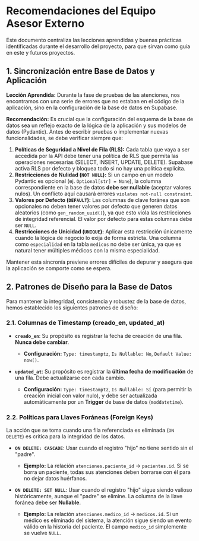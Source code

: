 # Recomendaciones del Equipo Asesor Externo

Este documento centraliza las lecciones aprendidas y buenas prácticas identificadas durante el desarrollo del proyecto, para que sirvan como guía en este y futuros proyectos.

## 1. Sincronización entre Base de Datos y Aplicación

**Lección Aprendida:** Durante la fase de pruebas de las atenciones, nos encontramos con una serie de errores que no estaban en el código de la aplicación, sino en la configuración de la base de datos en Supabase.

**Recomendación:** Es crucial que la configuración del esquema de la base de datos sea un reflejo exacto de la lógica de la aplicación y sus modelos de datos (Pydantic). Antes de escribir pruebas o implementar nuevas funcionalidades, se debe verificar siempre que:

1.  **Políticas de Seguridad a Nivel de Fila (RLS):** Cada tabla que vaya a ser accedida por la API debe tener una política de RLS que permita las operaciones necesarias (SELECT, INSERT, UPDATE, DELETE). Supabase activa RLS por defecto y bloquea todo si no hay una política explícita.
2.  **Restricciones de Nulidad (`NOT NULL`):** Si un campo en un modelo Pydantic es opcional (ej. `Optional[str] = None`), la columna correspondiente en la base de datos **debe ser nullable** (aceptar valores nulos). Un conflicto aquí causará errores `violates not-null constraint`.
3.  **Valores por Defecto (`DEFAULT`):** Las columnas de clave foránea que son opcionales no deben tener valores por defecto que generen datos aleatorios (como `gen_random_uuid()`), ya que esto viola las restricciones de integridad referencial. El valor por defecto para estas columnas debe ser `NULL`.
4.  **Restricciones de Unicidad (`UNIQUE`):** Aplicar esta restricción únicamente cuando la lógica de negocio lo exija de forma estricta. Una columna como `especialidad` en la tabla `medicos` no debe ser única, ya que es natural tener múltiples médicos con la misma especialidad.

Mantener esta sincronía previene errores difíciles de depurar y asegura que la aplicación se comporte como se espera.

## 2. Patrones de Diseño para la Base de Datos

Para mantener la integridad, consistencia y robustez de la base de datos, hemos establecido los siguientes patrones de diseño:

### 2.1. Columnas de Timestamp (creado_en, updated_at)

-   **`creado_en`**: Su propósito es registrar la fecha de creación de una fila. **Nunca debe cambiar**. 
    -   **Configuración:** `Type: timestamptz`, `Is Nullable: No`, `Default Value: now()`.

-   **`updated_at`**: Su propósito es registrar la **última fecha de modificación** de una fila. Debe actualizarse con cada cambio.
    -   **Configuración:** `Type: timestamptz`, `Is Nullable: Sí` (para permitir la creación inicial con valor nulo), y debe ser actualizada automáticamente por un **Trigger** de base de datos (`moddatetime`).

### 2.2. Políticas para Llaves Foráneas (Foreign Keys)

La acción que se toma cuando una fila referenciada es eliminada (`ON DELETE`) es crítica para la integridad de los datos.

-   **`ON DELETE: CASCADE`**: Usar cuando el registro "hijo" no tiene sentido sin el "padre".
    -   **Ejemplo:** La relación `atenciones.paciente_id` -> `pacientes.id`. Si se borra un paciente, todas sus atenciones deben borrarse con él para no dejar datos huérfanos.

-   **`ON DELETE: SET NULL`**: Usar cuando el registro "hijo" sigue siendo valioso históricamente, aunque el "padre" se elimine. La columna de la llave foránea debe ser **Nullable**.
    -   **Ejemplo:** La relación `atenciones.medico_id` -> `medicos.id`. Si un médico es eliminado del sistema, la atención sigue siendo un evento válido en la historia del paciente. El campo `medico_id` simplemente se vuelve `NULL`.